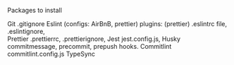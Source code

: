 Packages to install

Git
    .gitignore
Eslint (configs: AirBnB, prettier) plugins: (prettier)
    .eslintrc file, .eslintignore,   
Prettier
    .prettierrc, .prettierignore,
Jest
    jest.config.js,
Husky
    commitmessage, precommit, prepush hooks.
Commitlint
    commitlint.config.js
TypeSync